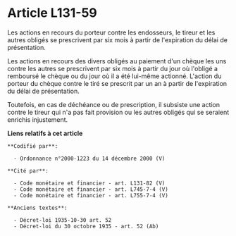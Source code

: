 # Article L131-59

Les actions en recours du porteur contre les endosseurs, le tireur et les autres obligés se prescrivent par six mois à partir
de l'expiration du délai de présentation.

Les actions en recours des divers obligés au paiement d'un chèque les uns contre les autres se prescrivent par six mois à
partir du jour où l'obligé a remboursé le chèque ou du jour où il a été lui-même actionné. L'action du porteur du chèque
contre le tiré se prescrit par un an à partir de l'expiration du délai de présentation.

Toutefois, en cas de déchéance ou de prescription, il subsiste une action contre le tireur qui n'a pas fait provision ou les
autres obligés qui se seraient enrichis injustement.

**Liens relatifs à cet article**

	**Codifié par**:

	  - Ordonnance n°2000-1223 du 14 décembre 2000 (V)

	**Cité par**:

	  - Code monétaire et financier - art. L131-82 (V)
	  - Code monétaire et financier - art. L745-7-4 (V)
	  - Code monétaire et financier - art. L755-7-4 (V)

	**Anciens textes**:

	  - Décret-loi 1935-10-30 art. 52
	  - Décret-loi du 30 octobre 1935 - art. 52 (Ab)
